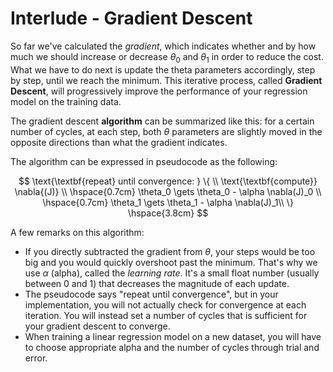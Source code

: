 # Interlude - Gradient Descent

So far we've calculated the *gradient*, which indicates whether and by how much we should increase or decrease $\theta_0$ and $\theta_1$ in order to reduce the cost.   
What we have to do next is update the theta parameters accordingly, step by step, until we reach the minimum. This iterative process, called **Gradient Descent**, will progressively improve the performance of your regression model on the training data. 

The gradient descent **algorithm** can be summarized like this: for a certain number of cycles, at each step, both $\theta$ parameters are slightly moved in the opposite directions than what the gradient indicates.

The algorithm can be expressed in pseudocode as the following:

$$
\text{\textbf{repeat} until convergence: } \{ \\
\text{\textbf{compute}} \nabla{(J)} \\
\hspace{0.7cm} \theta_0 \gets \theta_0 - \alpha \nabla(J)_0 \\
\hspace{0.7cm} \theta_1 \gets \theta_1 - \alpha \nabla(J)_1\\
\} \hspace{3.8cm}
$$

A few remarks on this algorithm:
- If you directly subtracted the gradient from $\theta$, your steps would be too big and you would quickly overshoot past the minimum. That's why we use $\alpha$ (alpha), called the *learning rate*. It's a small float number (usually between 0 and 1) that decreases the magnitude of each update.
- The pseudocode says "repeat until convergence", but in your implementation, you will not actually check for convergence at each iteration. You will instead set a number of cycles that is sufficient for your gradient descent to converge. 
- When training a linear regression model on a new dataset, you will have to choose appropriate alpha and the number of cycles through trial and error.